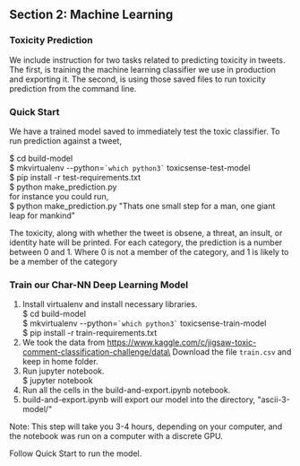 ## Section 2: Machine Learning

### Toxicity Prediction
We include instruction for two tasks related to predicting toxicity in tweets. The first, is training the machine learning classifier we use in production and exporting it.
The second, is using those saved files to run toxicity prediction from the command line.

### Quick Start

We have a trained model saved to immediately test the toxic classifier. 
To run prediction against a tweet,

$ cd build-model\
$ mkvirtualenv --python=`` `which python3` `` toxicsense-test-model\
$ pip install -r test-requirements.txt\
$ python make_prediction.py <tweet>\
for instance you could run,\
$ python make_prediction.py "Thats one small step for a man, one giant leap for mankind"

The toxicity, along with whether the tweet is obsene, a threat, an insult, or identity hate  will be printed. 
For each category, the prediction is a number between 0 and 1. Where 0 is not a member of the category, and 1 is likely to be a member of the category


### Train our Char-NN Deep Learning Model

1. Install virtualenv and install necessary libraries.\
    $ cd build-model\
    $ mkvirtualenv --python=`` `which python3` `` toxicsense-train-model\
    $ pip install -r train-requirements.txt
2. We took the data from https://www.kaggle.com/c/jigsaw-toxic-comment-classification-challenge/data\
    Download the file `train.csv` and keep in home folder.
3. Run jupyter notebook.\
    $ jupyter notebook
4. Run all the cells in the build-and-export.ipynb notebook.
5. build-and-export.ipynb will export our model into the directory, "ascii-3-model/"

Note: This step will take you 3-4 hours, depending on your computer, and the notebook was run on a computer with a discrete GPU.

Follow Quick Start to run the model.
